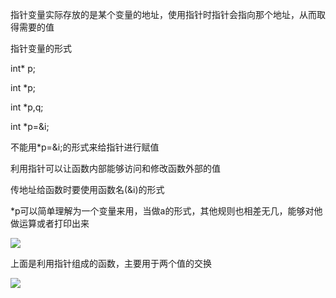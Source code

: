 指针变量实际存放的是某个变量的地址，使用指针时指针会指向那个地址，从而取得需要的值

指针变量的形式

int* p;

int *p;

int *p,q;

int *p=&i;

不能用*p=&i;的形式来给指针进行赋值

利用指针可以让函数内部能够访问和修改函数外部的值

传地址给函数时要使用函数名(&i)的形式

*p可以简单理解为一个变量来用，当做a的形式，其他规则也相差无几，能够对他做运算或者打印出来



![](D:/Rolin的学习笔记/youdaonote-pull/youdaonote/youdaonote-images/WEBRESOURCE59f657a65c8a8f39b6ee5419cf37812f.png)

上面是利用指针组成的函数，主要用于两个值的交换



![](D:/Rolin的学习笔记/youdaonote-pull/youdaonote/youdaonote-images/WEBRESOURCE84e7b66fa4775b9407b895bcbba6fcda.png)

